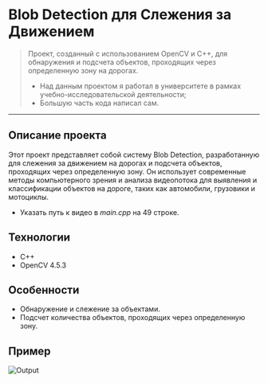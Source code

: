 # Blob Detection для Слежения за Движением 

> Проект, созданный с использованием OpenCV и C++, для обнаружения и подсчета объектов, проходящих через определенную зону на дорогах.
 >- Над данным проектом я работал в университете в рамках учебно-исследовательской деятельности;
 >- Большую часть кода написал сам.

---

## Описание проекта

Этот проект представляет собой систему Blob Detection, разработанную для слежения за движением на дорогах и подсчета объектов, проходящих через определенную зону. Он использует современные методы компьютерного зрения и анализа видеопотока для выявления и классификации объектов на дороге, таких как автомобили, грузовики и мотоциклы.

- Указать путь к видео в _main.cpp_ на 49 строке.


## Технологии

- C++ 
- OpenCV 4.5.3

## Особенности

- Обнаружение и слежение за объектами.
- Подсчет количества объектов, проходящих через определенную зону.


## Пример
![Output](https://github.com/novoselov-ie/OpenCV_blob_detection/blob/master/ScreenRecorderProject1.gif)

